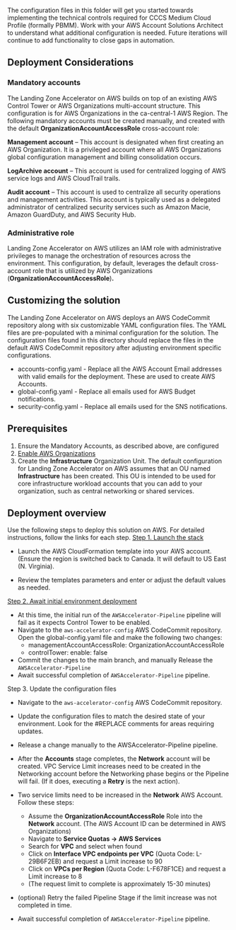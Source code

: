 
The configuration files in this folder will get you started towards implementing the technical controls required for CCCS Medium Cloud Profile (formally PBMM). Work with your AWS Account Solutions Architect to understand what additional configuration is needed. Future iterations will continue to add functionality to close gaps in automation.

## Deployment Considerations

### Mandatory accounts

The Landing Zone Accelerator on AWS builds on top of an existing AWS Control Tower or AWS Organizations multi-account structure. This configuration is for AWS Organizations in the ca-central-1 AWS Region. The following mandatory accounts must be created manually, and created with the default **OrganizationAccountAccessRole** cross-account role:

**Management account** – This account is designated when first creating an AWS Organization. It is a privileged account where all AWS Organizations global configuration management and billing consolidation occurs.

**LogArchive account** – This account is used for centralized logging of AWS service logs and AWS CloudTrail trails.

**Audit account** – This account is used to centralize all security operations and management activities. This account is typically used as a delegated administrator of centralized security services such as Amazon Macie, Amazon GuardDuty, and AWS Security Hub.


### Administrative role

Landing Zone Accelerator on AWS utilizes an IAM role with administrative privileges to manage the orchestration of resources across the environment. This configuration, by default, leverages the default cross-account role that is utilized by AWS Organizations (**OrganizationAccountAccessRole**)**.** 


## Customizing the solution

The Landing Zone Accelerator on AWS deploys an AWS CodeCommit repository along with six customizable YAML configuration files. The YAML files are pre-populated with a minimal configuration for the solution. The configuration files found in this directory should replace the files in the default AWS CodeCommit repository after adjusting environment specific configurations.

* accounts-config.yaml - Replace all the AWS Account Email addresses with valid emails for the deployment. These are used to create AWS Accounts.
* global-config.yaml - Replace all emails used for AWS Budget notifications.
* security-config.yaml - Replace all emails used for the SNS notifications.



## Prerequisites

1. Ensure the Mandatory Accounts, as described above, are configured
2. [Enable AWS Organizations](https://docs.aws.amazon.com/organizations/latest/userguide/orgs_manage_org_create.html)
3. Create the **Infrastructure** Organization Unit. The default configuration for Landing Zone Accelerator on AWS assumes that an OU named **Infrastructure** has been created. This OU is intended to be used for core infrastructure workload accounts that you can add to your organization, such as central networking or shared services.



## Deployment overview

Use the following steps to deploy this solution on AWS. For detailed instructions, follow the links for each step.
[Step 1. Launch the stack](https://docs.aws.amazon.com/solutions/latest/landing-zone-accelerator-on-aws/step-1.-launch-the-stack.html)

* Launch the AWS CloudFormation template into your AWS account. (Ensure the region is switched back to Canada. It will default to US East (N. Virginia).

* Review the templates parameters and enter or adjust the default values as needed.


[Step 2. Await initial environment deployment](https://docs.aws.amazon.com/solutions/latest/landing-zone-accelerator-on-aws/step-2.-await-initial-environment-deployment.html)

* At this time, the initial run of the `AWSAccelerator-Pipeline` pipeline will fail as it expects Control Tower to be enabled.  
* Navigate to the `aws-accelerator-config` AWS CodeCommit repository. Open the global-config.yaml file and make the following two changes:
    * managementAccountAccessRole: OrganizationAccountAccessRole
    * controlTower:
          enable: false
* Commit the changes to the main branch, and manually Release the `AWSAccelerator-Pipeline` 
* Await successful completion of `AWSAccelerator-Pipeline` pipeline.


Step 3. Update the configuration files

* Navigate to the `aws-accelerator-config` AWS CodeCommit repository.

* Update the configuration files to match the desired state of your environment. Look for the #REPLACE comments for areas requiring updates.
* Release a change manually to the AWSAccelerator-Pipeline pipeline. 
* After the **Accounts** stage completes, the **Network** account will be created. VPC Service Limit increases need to be created in the Networking account before the Networking phase begins or the Pipeline will fail. (If it does, executing a **Retry** is the next action).

* Two service limits need to be increased in the **Network** AWS Account. Follow these steps:
    * Assume the **OrganizationAccountAccessRole** Role into the **Network** account. (The AWS Account ID can be determined in AWS Organizations)
    * Navigate to **Service Quotas → AWS Services**
    * Search for **VPC** and select when found
    * Click on **Interface VPC endpoints per VPC** (Quota Code: L-29B6F2EB) and request a Limit increase to 90
    * Click on **VPCs per Region** (Quota Code: L-F678F1CE) and request a Limit increase to 8
    * (The request limit to complete is approximately 15-30 minutes)
* (optional) Retry the failed Pipeline Stage if the limit increase was not completed in time.
* Await successful completion of `AWSAccelerator-Pipeline` pipeline.





